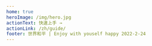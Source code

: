 ```yaml
---
home: true
heroImage: /img/hero.jpg
actionText: 快速上手 →
actionLink: /zh/guide/
footer: 世界和平 | Enjoy with youself happy 2022-2-24
---
```



